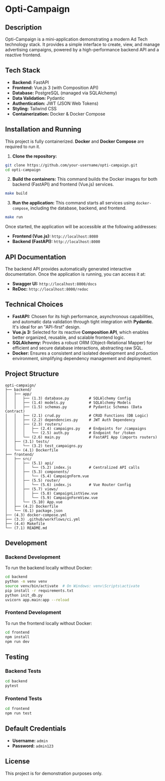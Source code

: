 # Opti-Campaign

## Description

Opti-Campaign is a mini-application demonstrating a modern Ad Tech technology stack. It provides a simple interface to create, view, and manage advertising campaigns, powered by a high-performance backend API and a reactive frontend.

## Tech Stack

* **Backend:** FastAPI
* **Frontend:** Vue.js 3 (with Composition API)
* **Database:** PostgreSQL (managed via SQLAlchemy)
* **Data Validation:** Pydantic
* **Authentication:** JWT (JSON Web Tokens)
* **Styling:** Tailwind CSS
* **Containerization:** Docker & Docker Compose

## Installation and Running

This project is fully containerized. **Docker** and **Docker Compose** are required to run it.

1.  **Clone the repository:**
```sh
git clone https://github.com/your-username/opti-campaign.git
cd opti-campaign
```

2.  **Build the containers:**
This command builds the Docker images for both backend (FastAPI) and frontend (Vue.js) services.
```sh
make build
```

3.  **Run the application:**
This command starts all services using `docker-compose`, including the database, backend, and frontend.
```sh
make run
```

Once started, the application will be accessible at the following addresses:
* **Frontend (Vue.js):** `http://localhost:8080`
* **Backend (FastAPI):** `http://localhost:8000`

## API Documentation

The backend API provides automatically generated interactive documentation. Once the application is running, you can access it at:

* **Swagger UI:** `http://localhost:8000/docs`
* **ReDoc:** `http://localhost:8000/redoc`

## Technical Choices

* **FastAPI:** Chosen for its high performance, asynchronous capabilities, and automatic data validation through tight integration with **Pydantic**. It's ideal for an "API-first" design.
* **Vue.js 3:** Selected for its reactive **Composition API**, which enables better organized, reusable, and scalable frontend logic.
* **SQLAlchemy:** Provides a robust ORM (Object-Relational Mapper) for efficient and secure database interactions, abstracting raw SQL.
* **Docker:** Ensures a consistent and isolated development and production environment, simplifying dependency management and deployment.

## Project Structure

```
opti-campaign/
├── backend/
│   ├── app/
│   │   ├── (1.3) database.py         # SQLAlchemy Config
│   │   ├── (1.4) models.py           # SQLAlchemy Models
│   │   ├── (1.5) schemas.py          # Pydantic Schemas (Data Contract)
│   │   ├── (2.1) crud.py             # CRUD Functions (DB Logic)
│   │   ├── (2.2) dependencies.py     # JWT Auth Dependency
│   │   ├── (2.3) routers/
│   │   │   ├── (2.4) campaigns.py    # Endpoints for /campaigns
│   │   │   └── (2.5) auth.py         # Endpoint for /token
│   │   └── (2.6) main.py             # FastAPI App (imports routers)
│   ├── (3.1) tests/
│   │   └── (3.2) test_campaigns.py
│   └── (4.1) Dockerfile
├── frontend/
│   ├── src/
│   │   ├── (5.1) api/
│   │   │   └── (5.2) index.js        # Centralized API calls
│   │   ├── (5.3) components/
│   │   │   └── (5.4) CampaignForm.vue
│   │   ├── (5.5) router/
│   │   │   └── (5.6) index.js        # Vue Router Config
│   │   ├── (5.7) views/
│   │   │   ├── (5.8) CampaignListView.vue
│   │   │   └── (5.9) CampaignFormView.vue
│   │   └── (5.10) App.vue
│   ├── (4.2) Dockerfile
│   └── (6.1) package.json
├── (4.3) docker-compose.yml
├── (3.3) .github/workflows/ci.yml
├── (4.4) Makefile
└── (7.1) README.md
```

## Development

### Backend Development

To run the backend locally without Docker:

```sh
cd backend
python -m venv venv
source venv/bin/activate  # On Windows: venv\Scripts\activate
pip install -r requirements.txt
python init_db.py
uvicorn app.main:app --reload
```

### Frontend Development

To run the frontend locally without Docker:

```sh
cd frontend
npm install
npm run dev
```

## Testing

### Backend Tests

```sh
cd backend
pytest
```

### Frontend Tests

```sh
cd frontend
npm run test
```

## Default Credentials

* **Username:** `admin`
* **Password:** `admin123`

## License

This project is for demonstration purposes only.
